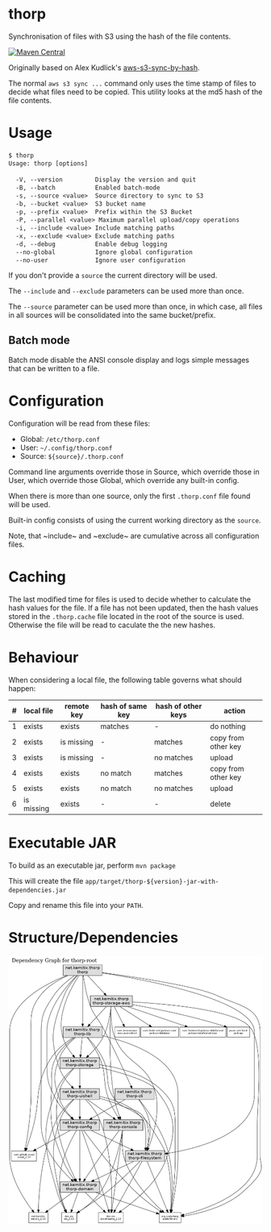 # thorp

Synchronisation of files with S3 using the hash of the file contents.

[![Maven Central](https://img.shields.io/maven-central/v/net.kemitix.thorp/thorp_2.12.svg?style=for-the-badge)](https://search.maven.org/search?q=net.kemitix.thorp)

Originally based on Alex Kudlick's [aws-s3-sync-by-hash](https://github.com/akud/aws-s3-sync-by-hash).

The normal `aws s3 sync ...` command only uses the time stamp of files
to decide what files need to be copied. This utility looks at the md5
hash of the file contents.

# Usage

    $ thorp
    Usage: thorp [options]

      -V, --version         Display the version and quit
      -B, --batch           Enabled batch-mode
      -s, --source <value>  Source directory to sync to S3
      -b, --bucket <value>  S3 bucket name
      -p, --prefix <value>  Prefix within the S3 Bucket
      -P, --parallel <value> Maximum parallel upload/copy operations
      -i, --include <value> Include matching paths
      -x, --exclude <value> Exclude matching paths
      -d, --debug           Enable debug logging
      --no-global           Ignore global configuration
      --no-user             Ignore user configuration

If you don't provide a `source` the current directory will be used.

The `--include` and `--exclude` parameters can be used more than once.

The `--source` parameter can be used more than once, in which case,
all files in all sources will be consolidated into the same
bucket/prefix.

## Batch mode

Batch mode disable the ANSI console display and logs simple messages
that can be written to a file.

# Configuration

  Configuration will be read from these files:

  - Global: `/etc/thorp.conf`
  - User: `~/.config/thorp.conf`
  - Source: `${source}/.thorp.conf`

  Command line arguments override those in Source, which override
  those in User, which override those Global, which override any
  built-in config.

  When there is more than one source, only the first `.thorp.conf`
  file found will be used.

  Built-in config consists of using the current working directory as
  the `source`.

  Note, that ~include~ and ~exclude~ are cumulative across all
  configuration files.

# Caching

The last modified time for files is used to decide whether to calculate the hash values for the file. If a file has not been updated, then the hash values stored in the `.thorp.cache` file located in the root of the source is used. Otherwise the file will be read to caculate the the new hashes.

# Behaviour

When considering a local file, the following table governs what should happen:

| # | local file | remote key | hash of same key | hash of other keys | action              |
|---|------------|------------|------------------|--------------------|---------------------|
| 1 | exists     | exists     | matches          | -                  | do nothing          |
| 2 | exists     | is missing | -                | matches            | copy from other key |
| 3 | exists     | is missing | -                | no matches         | upload              |
| 4 | exists     | exists     | no match         | matches            | copy from other key |
| 5 | exists     | exists     | no match         | no matches         | upload              |
| 6 | is missing | exists     | -                | -                  | delete              |

# Executable JAR

To build as an executable jar, perform `mvn package`

This will create the file `app/target/thorp-${version}-jar-with-dependencies.jar`

Copy and rename this file into your `PATH`.

# Structure/Dependencies

![Dependency Graph](docs/images/reactor-graph.png)
